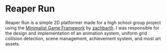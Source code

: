 # Reaper Run
Reaper Run is a simple 2D platformer made for a high school group project using the [Minimalist Game Framework](https://github.com/zachbarth/minimalist-game-framework) by [zachbarth](https://github.com/zachbarth).
I was responsible for the design and implementation of an animation system, uniform grid collision detection, scene management, achievement system, and most art assets.
